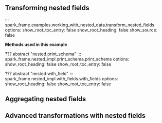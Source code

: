 ## Transforming nested fields

::: spark_frame.examples.working_with_nested_data.transform_nested_fields
    options:
        show_root_toc_entry: false
        show_root_heading: false
        show_source: false

**Methods used in this example**

??? abstract "nested.print_schema"
    ::: spark_frame.nested_impl.print_schema.print_schema
        options:
            show_root_heading: false
            show_root_toc_entry: false

??? abstract "nested.with_field"
    ::: spark_frame.nested_impl.with_fields.with_fields
        options:
            show_root_heading: false
            show_root_toc_entry: false


## Aggregating nested fields


## Advanced transformations with nested fields

